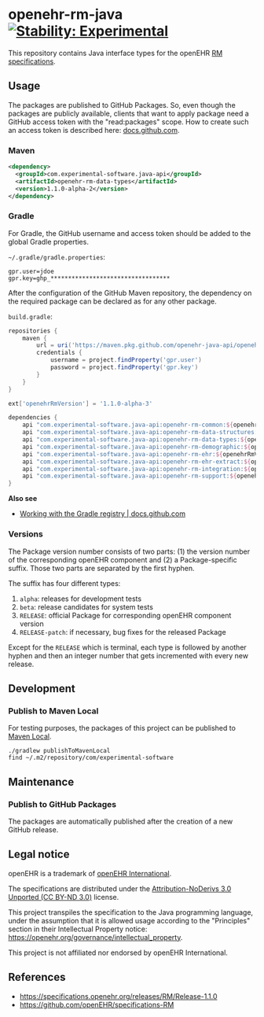 # openehr-rm-java [![Stability: Experimental](https://masterminds.github.io/stability/experimental.svg)](https://masterminds.github.io/stability/experimental.html)

This repository contains Java interface types for the openEHR [RM specifications](https://specifications.openehr.org/releases/RM).

## Usage

The packages are published to GitHub Packages.
So, even though the packages are publicly available, clients that want to apply package need a GitHub access token with the "read:packages" scope.
How to create such an access token is described here: [docs.github.com](https://docs.github.com/en/authentication/keeping-your-account-and-data-secure/creating-a-personal-access-token).

### Maven

```xml
<dependency>
  <groupId>com.experimental-software.java-api</groupId>
  <artifactId>openehr-rm-data-types</artifactId>
  <version>1.1.0-alpha-2</version>
</dependency>
```

### Gradle

For Gradle, the GitHub username and access token should be added to the global Gradle properties.

`~/.gradle/gradle.properties`:

```text
gpr.user=jdoe
gpr.key=ghp_**********************************
```

After the configuration of the GitHub Maven repository, the dependency on the required package can be declared as for any other package.

`build.gradle`:

```groovy
repositories {
    maven {
        url = uri('https://maven.pkg.github.com/openehr-java-api/openehr-rm-java')
        credentials {
            username = project.findProperty('gpr.user')
            password = project.findProperty('gpr.key')
        }
    }
}

ext['openehrRmVersion'] = '1.1.0-alpha-3'

dependencies {
    api "com.experimental-software.java-api:openehr-rm-common:${openehrRmVersion}"
    api "com.experimental-software.java-api:openehr-rm-data-structures:${openehrRmVersion}"
    api "com.experimental-software.java-api:openehr-rm-data-types:${openehrRmVersion}"
    api "com.experimental-software.java-api:openehr-rm-demographic:${openehrRmVersion}"
    api "com.experimental-software.java-api:openehr-rm-ehr:${openehrRmVersion}"
    api "com.experimental-software.java-api:openehr-rm-ehr-extract:${openehrRmVersion}"
    api "com.experimental-software.java-api:openehr-rm-integration:${openehrRmVersion}"
    api "com.experimental-software.java-api:openehr-rm-support:${openehrRmVersion}"
}
```

**Also see**

- [Working with the Gradle registry | docs.github.com](https://docs.github.com/en/packages/working-with-a-github-packages-registry/working-with-the-gradle-registry)

### Versions

The Package version number consists of two parts: (1) the version number of the corresponding openEHR component and (2) a Package-specific suffix. Those two parts are separated by the first hyphen.

The suffix has four different types:

1. `alpha`: releases for development tests
2. `beta`: release candidates for system tests
3. `RELEASE`: official Package for corresponding openEHR component version
4. `RELEASE-patch`: if necessary, bug fixes for the released Package

Except for the `RELEASE` which is terminal, each type is followed by another hyphen and then an integer number that gets incremented with every new release.

## Development

### Publish to Maven Local

For testing purposes, the packages of this project can be published to [Maven Local](https://www.baeldung.com/maven-local-repository).

```
./gradlew publishToMavenLocal
find ~/.m2/repository/com/experimental-software
```

## Maintenance

### Publish to GitHub Packages

The packages are automatically published after the creation of a new GitHub release.

## Legal notice

openEHR is a trademark of [openEHR International](https://openehr.org/about/contacts).

The specifications are distributed under the [Attribution-NoDerivs 3.0 Unported (CC BY-ND 3.0)](https://creativecommons.org/licenses/by-nd/3.0/deed.en_GB) license.

This project transpiles the specification to the Java programming language, under the assumption that it is allowed usage according to the "Principles" section in their Intellectual Property notice: https://openehr.org/governance/intellectual_property.

This project is not affiliated nor endorsed by openEHR International.

## References

- https://specifications.openehr.org/releases/RM/Release-1.1.0
- https://github.com/openEHR/specifications-RM
